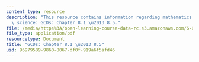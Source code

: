 ```yaml
---
content_type: resource
description: "This resource contains information regarding mathematics for computer\
  \ science: GCDs: Chapter 8.1 \u2013 8.5."
file: /media/https%3A/open-learning-course-data-rc.s3.amazonaws.com/6-042j-mathematics-for-computer-science-spring-2015/9697958998608067df0f919a6f5afd46_MIT6_042JS15_Session12.pdf
file_type: application/pdf
resourcetype: Document
title: "GCDs: Chapter 8.1 \u2013 8.5"
uid: 96979589-9860-8067-df0f-919a6f5afd46
---
```

